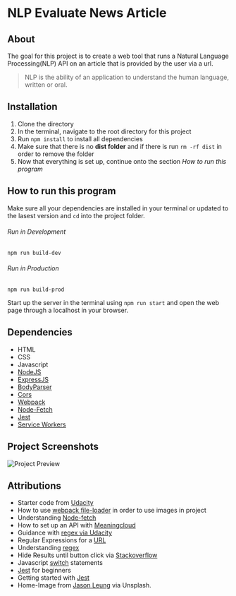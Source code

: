 # NLP Evaluate News Article

## About

The goal for this project is to create a web tool that runs a Natural Language Processing(NLP) API on an article that is provided by the user via a url. 

> NLP is the ability of an application to understand the human language, written or oral.

## Installation

1. Clone the directory
2. In the terminal, navigate to the root directory for this project
3. Run ```npm install``` to install all dependencies
4. Make sure that there is no **dist folder** and if there is run ```rm -rf dist``` in order to remove the folder
5. Now that everything is set up, continue onto the section *How to run this program*

## How to run this program

Make sure all your dependencies are installed in your terminal or updated to the lasest version and  ```cd``` into the project folder.

###### Run in Development

```npm run build-dev```

###### Run in Production

```npm run build-prod```

Start up the server in the terminal using ```npm run start``` and open the web page through a localhost in your browser.

## Dependencies

* HTML
* CSS
* Javascript
* [NodeJS](https://nodejs.org/en/download/)
* [ExpressJS](https://www.npmjs.com/package/express)
* [BodyParser](https://www.npmjs.com/package/body-parser)
* [Cors](https://www.npmjs.com/package/cors)
* [Webpack](https://webpack.js.org/concepts/)
* [Node-Fetch](https://www.npmjs.com/package/node-fetch)
* [Jest](https://jestjs.io/en/)
* [Service Workers](https://developers.google.com/web/tools/workbox/guides/generate-service-worker/webpack)

## Project Screenshots

![Project Preview](/img/news1.png)

## Attributions

* Starter code from [Udacity](https://github.com/udacity/fend/tree/refresh-2019/projects/evaluate-news-nlp)
* How to use [webpack file-loader](https://webpack.js.org/loaders/file-loader/) in order to use images in project
* Understanding [Node-fetch](https://hackersandslackers.com/making-api-requests-with-nodejs/)
* How to set up an API with [Meaningcloud](https://www.meaningcloud.com/developer/sentiment-analysis/doc/2.1/response#score_tag)
* Guidance with [regex via Udacity](https://knowledge.udacity.com/questions/224151)
* Regular Expressions for a [URL](https://regexr.com/39nr7)
* Understanding [regex](https://www.youtube.com/watch?v=6-5Se9Ym1E4)
* Hide Results until button click via [Stackoverflow](https://stackoverflow.com/questions/56111480/how-can-i-hide-a-div-until-a-button-is-clicked)
* Javascript [switch](https://javascript.info/switch) statements
* [Jest](https://www.valentinog.com/blog/jest/) for beginners
* Getting started with [Jest](https://jestjs.io/docs/en/getting-started)
* Home-Image from [Jason Leung](https://unsplash.com/photos/0sBTrm726C8) via Unsplash.
